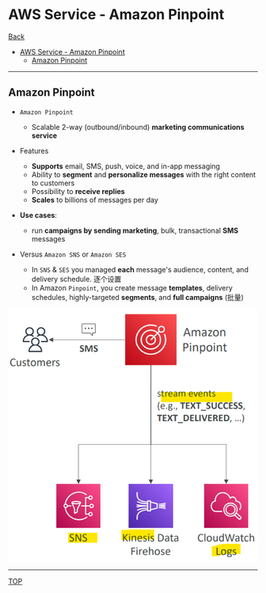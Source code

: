 # AWS Service - Amazon Pinpoint

[Back](../../index.md)

- [AWS Service - Amazon Pinpoint](#aws-service---amazon-pinpoint)
  - [Amazon Pinpoint](#amazon-pinpoint)

---

## Amazon Pinpoint

- `Amazon Pinpoint`

  - Scalable 2-way (outbound/inbound) **marketing communications service**

- Features

  - **Supports** email, SMS, push, voice, and in-app messaging
  - Ability to **segment** and **personalize messages** with the right content to customers
  - Possibility to **receive replies**
  - **Scales** to billions of messages per day

- **Use cases**:

  - run **campaigns by sending marketing**, bulk, transactional **SMS** messages

- Versus `Amazon SNS` or `Amazon SES`
  - In `SNS` & `SES` you managed **each** message's audience, content, and delivery schedule. 逐个设置
  - In Amazon `Pinpoint`, you create message **templates**, delivery schedules, highly-targeted **segments**, and **full campaigns** (批量)

![pinpoin_diagram](./pic/pinpoin_diagram.png)

---

[TOP](#aws-service---amazon-pinpoint)
